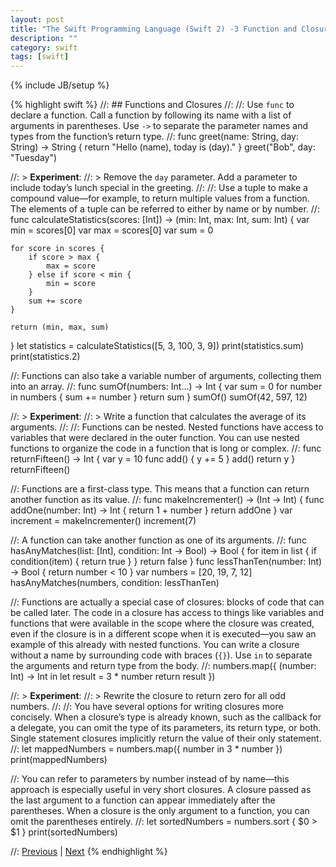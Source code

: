 ```yaml
---
layout: post
title: "The Swift Programming Language (Swift 2) -3 Function and Closures"
description: ""
category: swift
tags: [swift]
---
```

{% include JB/setup %}

{% highlight swift %}
//: ## Functions and Closures
//:
//: Use `func` to declare a function. Call a function by following its name with a list of arguments in parentheses. Use `->` to separate the parameter names and types from the function’s return type.
//:
func greet(name: String, day: String) -> String {
    return "Hello \(name), today is \(day)."
}
greet("Bob", day: "Tuesday")

//: > **Experiment**:
//: > Remove the `day` parameter. Add a parameter to include today’s lunch special in the greeting.
//:
//: Use a tuple to make a compound value—for example, to return multiple values from a function. The elements of a tuple can be referred to either by name or by number.
//:
func calculateStatistics(scores: [Int]) -> (min: Int, max: Int, sum: Int) {
    var min = scores[0]
    var max = scores[0]
    var sum = 0

    for score in scores {
        if score > max {
            max = score
        } else if score < min {
            min = score
        }
        sum += score
    }

    return (min, max, sum)
}
let statistics = calculateStatistics([5, 3, 100, 3, 9])
print(statistics.sum)
print(statistics.2)

//: Functions can also take a variable number of arguments, collecting them into an array.
//:
func sumOf(numbers: Int...) -> Int {
    var sum = 0
    for number in numbers {
        sum += number
    }
    return sum
}
sumOf()
sumOf(42, 597, 12)

//: > **Experiment**:
//: > Write a function that calculates the average of its arguments.
//:
//: Functions can be nested. Nested functions have access to variables that were declared in the outer function. You can use nested functions to organize the code in a function that is long or complex.
//:
func returnFifteen() -> Int {
    var y = 10
    func add() {
        y += 5
    }
    add()
    return y
}
returnFifteen()

//: Functions are a first-class type. This means that a function can return another function as its value.
//:
func makeIncrementer() -> (Int -> Int) {
    func addOne(number: Int) -> Int {
        return 1 + number
    }
    return addOne
}
var increment = makeIncrementer()
increment(7)

//: A function can take another function as one of its arguments.
//:
func hasAnyMatches(list: [Int], condition: Int -> Bool) -> Bool {
    for item in list {
        if condition(item) {
            return true
        }
    }
    return false
}
func lessThanTen(number: Int) -> Bool {
    return number < 10
}
var numbers = [20, 19, 7, 12]
hasAnyMatches(numbers, condition: lessThanTen)

//: Functions are actually a special case of closures: blocks of code that can be called later. The code in a closure has access to things like variables and functions that were available in the scope where the closure was created, even if the closure is in a different scope when it is executed—you saw an example of this already with nested functions. You can write a closure without a name by surrounding code with braces (`{}`). Use `in` to separate the arguments and return type from the body.
//:
numbers.map({
    (number: Int) -> Int in
    let result = 3 * number
    return result
})

//: > **Experiment**:
//: > Rewrite the closure to return zero for all odd numbers.
//:
//: You have several options for writing closures more concisely. When a closure’s type is already known, such as the callback for a delegate, you can omit the type of its parameters, its return type, or both. Single statement closures implicitly return the value of their only statement.
//:
let mappedNumbers = numbers.map({ number in 3 * number })
print(mappedNumbers)

//: You can refer to parameters by number instead of by name—this approach is especially useful in very short closures. A closure passed as the last argument to a function can appear immediately after the parentheses. When a closure is the only argument to a function, you can omit the parentheses entirely.
//:
let sortedNumbers = numbers.sort { $0 > $1 }
print(sortedNumbers)



//: [Previous](@previous) | [Next](@next)
{% endhighlight %}
